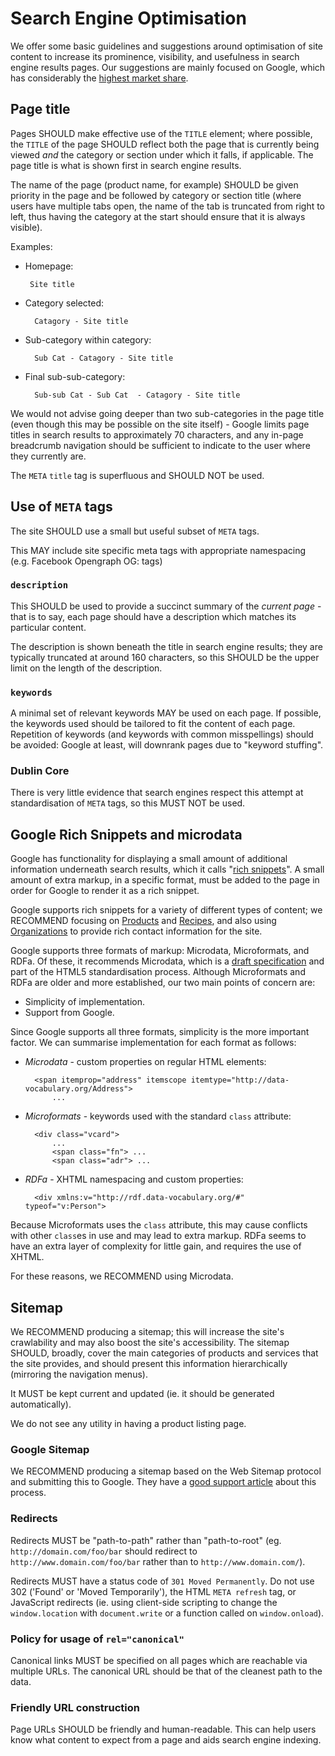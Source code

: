 # Search Engine Optimisation

We offer some basic guidelines and suggestions around optimisation of
site content to increase its prominence, visibility, and
usefulness in search engine results pages. Our suggestions are mainly focused
on Google, which has considerably the [highest market share][market-share].

[market-share]: http://en.wikipedia.org/wiki/Web_search_engine#Market_share

## Page title

Pages SHOULD make effective use of the `TITLE` element; where possible, the
`TITLE` of the page SHOULD reflect both the page that is currently being viewed
_and_ the category or section under which it falls, if applicable. The page
title is what is shown first in search engine results.

The name of the page (product name, for example) SHOULD be given priority in the
page and be followed by category or section title (where users have multiple
tabs open, the name of the tab is truncated from right to left, thus having the
category at the start should ensure that it is always visible).

Examples:

* Homepage:

       Site title

* Category selected:

        Catagory - Site title

* Sub-category within category:

        Sub Cat - Catagory - Site title

* Final sub-sub-category:

        Sub-sub Cat - Sub Cat  - Catagory - Site title

We would not advise going deeper than two sub-categories in the page title (even
though this may be possible on the site itself) - Google limits page titles in
search results to approximately 70 characters, and any in-page
breadcrumb navigation should be sufficient to indicate to the user where they
currently are.

The `META` `title` tag is superfluous and SHOULD NOT be used.

## Use of `META` tags

The site SHOULD use a small but useful subset of `META` tags.

This MAY include site specific meta tags with appropriate namespacing (e.g. Facebook Opengraph OG: tags)

### `description`

This SHOULD be used to provide a succinct summary of the _current page_ - that
is to say, each page should have a description which matches its particular
content.

The description is shown beneath the title in search engine results; they are
typically truncated at around 160 characters, so this SHOULD be the upper limit
on the length of the description.

### `keywords`

A minimal set of relevant keywords MAY be used on each page. If possible, the
keywords used should be tailored to fit the content of each page. Repetition of
keywords (and keywords with common misspellings) should be avoided: Google at
least, will downrank pages due to "keyword stuffing".

### Dublin Core

There is very little evidence that search engines respect this attempt at
standardisation of `META` tags, so this MUST NOT be used.

## Google Rich Snippets and microdata

Google has functionality for displaying a small amount of additional information
underneath search results, which it calls "[rich snippets][rich-snippets]". A
small amount of extra markup, in a specific format, must be added to the page in
order for Google to render it as a rich snippet.

Google supports rich snippets for a variety of different types of content; we
RECOMMEND focusing on [Products][snippets-products] and
[Recipes][snippets-recipes], and also using [Organizations][snippets-orgs] to
provide rich contact information for the site.

Google supports three formats of markup: Microdata, Microformats, and RDFa. Of
these, it recommends Microdata, which is a [draft specification][microdata] and
part of the HTML5 standardisation process. Although Microformats and RDFa are
older and more established, our two main points of concern are:

* Simplicity of implementation.
* Support from Google.

Since Google supports all three formats, simplicity is the more important
factor. We can summarise implementation for each format as follows:

* _Microdata_ - custom properties on regular HTML elements:

        <span itemprop="address" itemscope itemtype="http://data-vocabulary.org/Address">
            ...


* _Microformats_ - keywords used with the standard `class` attribute:

        <div class="vcard">
            ...
            <span class="fn"> ...
            <span class="adr"> ...


* _RDFa_ - XHTML namespacing and custom properties:

        <div xmlns:v="http://rdf.data-vocabulary.org/#" typeof="v:Person">


Because Microformats uses the `class` attribute, this may cause conflicts with
other `class`es in use and may lead to extra markup. RDFa seems to have an extra
layer of complexity for little gain, and requires the use of XHTML.

For these reasons, we RECOMMEND using Microdata.

[rich-snippets]:        http://support.google.com/webmasters/bin/answer.py?hl=en&answer=99170
[snippets-products]:    http://support.google.com/webmasters/bin/answer.py?hl=en&answer=146750
[snippets-recipes]:     http://support.google.com/webmasters/bin/answer.py?hl=en&answer=173379
[snippets-orgs]:        http://support.google.com/webmasters/bin/answer.py?hl=en&answer=146861
[microdata]:            http://dev.w3.org/html5/md/

## Sitemap

We RECOMMEND producing a sitemap; this will increase the site's
crawlability and may also boost the site's accessibility. The sitemap SHOULD,
broadly, cover the main categories of products and services that the site
provides, and should present this information hierarchically (mirroring the
navigation menus).

It MUST be kept current and updated (ie. it should be generated automatically).

We do not see any utility in having a product listing page.

### Google Sitemap

We RECOMMEND producing a sitemap based on the Web Sitemap protocol and
submitting this to Google. They have a [good support article][sitemap] about
this process.

[sitemap]: http://support.google.com/webmasters/bin/answer.py?hl=en&answer=183668

### Redirects

Redirects MUST be "path-to-path" rather than "path-to-root" (eg.
`http://domain.com/foo/bar` should redirect to
`http://www.domain.com/foo/bar` rather than to `http://www.domain.com/`).

Redirects MUST have a status code of `301 Moved Permanently`. Do not use 302
('Found' or 'Moved Temporarily'), the HTML `META refresh` tag, or JavaScript
redirects (ie. using client-side scripting to change the `window.location`
with `document.write` or a function called on `window.onload`).

### Policy for usage of `rel="canonical"`

Canonical links MUST be specified on all pages which are reachable via multiple
URLs. The canonical URL should be that of the cleanest path to the data.

### Friendly URL construction

Page URLs SHOULD be friendly and human-readable. This can help users know what
content to expect from a page and aids search engine indexing.
